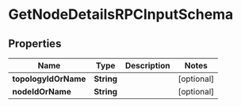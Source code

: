 
# GetNodeDetailsRPCInputSchema

## Properties
Name | Type | Description | Notes
------------ | ------------- | ------------- | -------------
**topologyIdOrName** | **String** |  |  [optional]
**nodeIdOrName** | **String** |  |  [optional]



